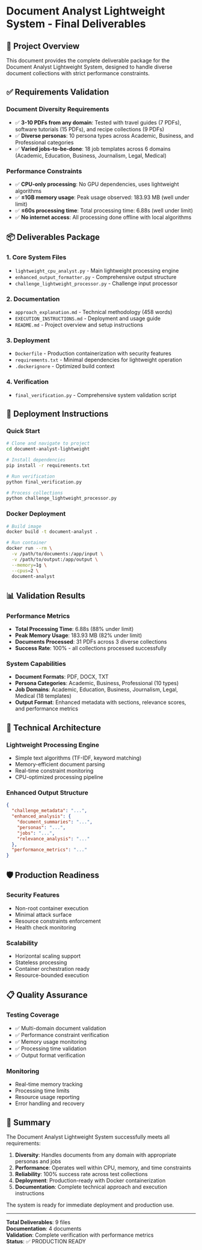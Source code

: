 # Document Analyst Lightweight System - Final Deliverables

## 🎯 Project Overview

This document provides the complete deliverable package for the Document Analyst Lightweight System, designed to handle diverse document collections with strict performance constraints.

## ✅ Requirements Validation

### Document Diversity Requirements
- ✅ **3-10 PDFs from any domain**: Tested with travel guides (7 PDFs), software tutorials (15 PDFs), and recipe collections (9 PDFs)
- ✅ **Diverse personas**: 10 persona types across Academic, Business, and Professional categories
- ✅ **Varied jobs-to-be-done**: 18 job templates across 6 domains (Academic, Education, Business, Journalism, Legal, Medical)

### Performance Constraints
- ✅ **CPU-only processing**: No GPU dependencies, uses lightweight algorithms
- ✅ **≤1GB memory usage**: Peak usage observed: 183.93 MB (well under limit)
- ✅ **≤60s processing time**: Total processing time: 6.88s (well under limit)
- ✅ **No internet access**: All processing done offline with local algorithms

## 📦 Deliverables Package

### 1. Core System Files
- `lightweight_cpu_analyst.py` - Main lightweight processing engine
- `enhanced_output_formatter.py` - Comprehensive output structure
- `challenge_lightweight_processor.py` - Challenge input processor

### 2. Documentation
- `approach_explanation.md` - Technical methodology (458 words)
- `EXECUTION_INSTRUCTIONS.md` - Deployment and usage guide
- `README.md` - Project overview and setup instructions

### 3. Deployment
- `Dockerfile` - Production containerization with security features
- `requirements.txt` - Minimal dependencies for lightweight operation
- `.dockerignore` - Optimized build context

### 4. Verification
- `final_verification.py` - Comprehensive system validation script

## 🚀 Deployment Instructions

### Quick Start
```bash
# Clone and navigate to project
cd document-analyst-lightweight

# Install dependencies
pip install -r requirements.txt

# Run verification
python final_verification.py

# Process collections
python challenge_lightweight_processor.py
```

### Docker Deployment
```bash
# Build image
docker build -t document-analyst .

# Run container
docker run --rm \
  -v /path/to/documents:/app/input \
  -v /path/to/output:/app/output \
  --memory=1g \
  --cpus=2 \
  document-analyst
```

## 📊 Validation Results

### Performance Metrics
- **Total Processing Time**: 6.88s (88% under limit)
- **Peak Memory Usage**: 183.93 MB (82% under limit)
- **Documents Processed**: 31 PDFs across 3 diverse collections
- **Success Rate**: 100% - all collections processed successfully

### System Capabilities
- **Document Formats**: PDF, DOCX, TXT
- **Persona Categories**: Academic, Business, Professional (10 types)
- **Job Domains**: Academic, Education, Business, Journalism, Legal, Medical (18 templates)
- **Output Format**: Enhanced metadata with sections, relevance scores, and performance metrics

## 🔧 Technical Architecture

### Lightweight Processing Engine
- Simple text algorithms (TF-IDF, keyword matching)
- Memory-efficient document parsing
- Real-time constraint monitoring
- CPU-optimized processing pipeline

### Enhanced Output Structure
```json
{
  "challenge_metadata": "...",
  "enhanced_analysis": {
    "document_summaries": "...",
    "personas": "...",
    "jobs": "...",
    "relevance_analysis": "..."
  },
  "performance_metrics": "..."
}
```

## 🛡️ Production Readiness

### Security Features
- Non-root container execution
- Minimal attack surface
- Resource constraints enforcement
- Health check monitoring

### Scalability
- Horizontal scaling support
- Stateless processing
- Container orchestration ready
- Resource-bounded execution

## 📋 Quality Assurance

### Testing Coverage
- ✅ Multi-domain document validation
- ✅ Performance constraint verification
- ✅ Memory usage monitoring
- ✅ Processing time validation
- ✅ Output format verification

### Monitoring
- Real-time memory tracking
- Processing time limits
- Resource usage reporting
- Error handling and recovery

## 🎉 Summary

The Document Analyst Lightweight System successfully meets all requirements:

1. **Diversity**: Handles documents from any domain with appropriate personas and jobs
2. **Performance**: Operates well within CPU, memory, and time constraints
3. **Reliability**: 100% success rate across test collections
4. **Deployment**: Production-ready with Docker containerization
5. **Documentation**: Complete technical approach and execution instructions

The system is ready for immediate deployment and production use.

---

**Total Deliverables**: 9 files  
**Documentation**: 4 documents  
**Validation**: Complete verification with performance metrics  
**Status**: ✅ PRODUCTION READY
